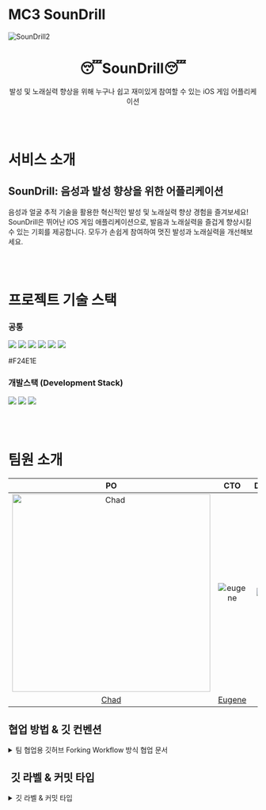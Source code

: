 # MC3 SounDrill

![SounDrill2](https://github.com/DeveloperAcademy-POSTECH/MC3_Team18_Ewook-IDLE/assets/108044639/3381a654-6a86-4904-a2e6-844d45e680bd)


<h1 align="middle">😴SounDrill😴</h1>
<p align="middle">발성 및 노래실력 향상을 위해 누구나 쉽고 재미있게 참여할 수 있는 iOS 게임 어플리케이션 </p>

<br><br>
# 서비스 소개
<p align="left">
<h2> SounDrill: 음성과 발성 향상을 위한 어플리케이션 </h2>

음성과 얼굴 추적 기술을 활용한 혁신적인 발성 및 노래실력 향상 경험을 즐겨보세요! SounDrill은 뛰어난 iOS 게임 애플리케이션으로, 발음과 노래실력을 즐겁게 향상시킬 수 있는 기회를 제공합니다. 모두가 손쉽게 참여하여 멋진 발성과 노래실력을 개선해보세요.</p>

<br><br>
# 프로젝트 기술 스택

### 공통

<img src="https://shields.io/badge/GitHub-181717?logo=GitHub&logoColor=FFF&style=flat-square"/> <img src="https://shields.io/badge/Sketch-F7B500?logo=Sketch&logoColor=FFF&style=flat-square"/> <img src="https://shields.io/badge/Miro-050038?logo=Miro&logoColor=FFF&style=flat-square"/> <img src="https://shields.io/badge/microsoftteams-6264A7?logo=microsoftteams&logoColor=FFF&style=flat-square"/> <img src="https://shields.io/badge/Notion-000000?logo=Notion&logoColor=FFF&style=flat-square"/> <img src="https://img.shields.io/badge/Figma-F24E1E?logo=Figma&logoColor=white&style=flat-square"/>


#F24E1E

### 개발스택 (Development Stack)
<img src="https://shields.io/badge/iOS-000000?logo=iOS&logoColor=FFF&style=flat-square"/> <img src="https://shields.io/badge/Xcode-147EFB?logo=Xcode&logoColor=FFF&style=flat-square"/> <img src="https://shields.io/badge/Swift-F05138?logo=Swift&logoColor=FFF&style=flat-square"/> 

<br><br>
# 팀원 소개
| PO | CTO | Design  | iOS/PM | iOS(ML) | iOS(AR) |
| :-----: | :-----: | :-----:  | :-----: | :-----: | :-----: |
| <img src="https://user-images.githubusercontent.com/108044639/236135311-e81d1d0a-042f-4431-b54d-891138503cad.png" width=400px alt="Chad"/> | ![eugene](https://github.com/DeveloperAcademy-POSTECH/MC3_Team18_Ewook-IDLE/assets/108044639/ff559e51-56b1-45da-85cf-a849e8e307a1) | ![gen](https://github.com/DeveloperAcademy-POSTECH/MC3_Team18_Ewook-IDLE/assets/108044639/4d0b770a-3b1f-484a-8b0c-2ac4994d5334) | ![MK](https://github.com/DeveloperAcademy-POSTECH/MC3_Team18_Ewook-IDLE/assets/108044639/91c75bb5-78d6-405e-93a0-fd498363fdf2) |  ![Radin](https://github.com/DeveloperAcademy-POSTECH/MC3_Team18_Ewook-IDLE/assets/108044639/cb78aac2-4638-41d5-904a-cca14c0b5e91)  | ![Rubik](https://github.com/DeveloperAcademy-POSTECH/MC3_Team18_Ewook-IDLE/assets/108044639/2ff7dc23-4586-47f0-bca6-5c09141e176c) 
[Chad](https://github.com/chad0909) | [Eugene](https://github.com/dayjack)  | [Jen](https://github.com/jis00ya) | [MK](https://github.com/MK827) | [Radin](https://github.com/JINi0S) | [Rubik](https://github.com/RubiksCube33) |




## 협업 방법 & 깃 컨벤션

<details>
<summary>팀 협업용 깃허브 Forking Workflow 방식 협업 문서 </summary>
<div markdown="1">

### 1. 원본 레포를 fork하여 내 레포에 생성합니다.

### 2. 원하는 디렉토리에 git을 초기화 시켜줍니다.

```bash
git init
```

### 3. 원본(메인) 레포를 upstream으로 remote해줍니다.

```bash
git remote add upstream <원본(메인)레포 주소>
```

### 4. 로컬(나의) 레포를 origin으로 remote해줍니다.

```bash
git remote add origin <로컬(포크한 나의)레포 주소>
```

**작업을 진행할 시 upstream에서 pull을 받아오고, origin으로 push를 날려주어 pr을 진행합니다.**

→ 공동 작업물을 받아와서 내 개인 컴퓨터로 작업을 한 뒤, 공동 작업물에 합칠 수 있도록 진행하는 것

### 1. 이슈 템플릿에 맞춰 원본(메인) 레포에 이슈를 생성합니다.
- New issue를 클릭하여 이슈를 생성합니다.
- 이슈 한 개는 보통 뷰 하나 기준으로 만듭니다. (한 뷰에 주요 기능이 너무 많다면 쪼개기)
- Issue 제목 : **[라벨이름] (동사원형) (작업주제)**  
    - ex) [Feat] 생성 MainView / [Asset] 추가 color set
- 템플릿을 작성해줍니다. (이때 특히, Todo를 자세하게 적어주세요! 최대한 쪼개서!)

### 2. 이슈를 만들면 이슈 제목에 이슈 번호가 생성되는데, (ex) ~/#7)
로컬에 **타입/#이슈번호** 브랜치를 생성합니다.  
    - 브랜치 이름 : **타입/#이슈번호**
        - ex. Feat/#1

```bash
git branch Feat/#1    // 이슈번호1의 브랜치 생성
```

### 3. 해당 브랜치로 이동하여 작업을 합니다.

```bash
git switch Feat/#1    // 해당 브랜치로 변경
```

### 4. 작업이 끝난 뒤, add와 commit을 진행합니다.
 - 커밋 메세지 : **타입/#이슈번호: 커밋메세지**  
    - ex. Feat/#1: 추가 Question1

```bash
git add .    //작업 요소를 더해줌
git commit -m "Feat/#1: 추가 Question1"    //무엇을 했는지 메세지로 작성
```

### 5. 내가 작업을 하는 도중에 다른 사람이 작업을 진행하여 원본(메인)레포가 변경되어 있을 수도 있으니,
(확인을 위해) pull을 한 번  진행해준다.

```bash
git pull upstream develop    //원본(메인)레포의 파일을 불러온다.
```

### 6. 에러가 나지 않았다면, origin에서 작업한 내용을 push해준다.

```bash
git push -u origin <브랜치명>    //해당 브랜치를 올리고자 한다.
```

### 7. PR을 통해 코드 리뷰를 진행한 뒤, approve를 해준다면 merge를 한다.

### PR 요청 시

- Reviewers 자신 제외 모두 체크
- Assignees 자기 자신 추가
- Labels 이슈와 동일하게 추가
- 수정 필요 시 수정하기

### 8. 기본 브랜치로 돌아옵니다.

```bash
git switch develop
```

### 9. 1번부터 다시 진행을 하며 작업을 반복하면 됩니다.

</div>
</details>


##  깃 라벨 & 커밋 타입
<details>
<summary>깃 라벨 & 커밋 타입 </summary>
<div markdown="1">

| **제목** | **설명** |
| --- | --- |
| **Feat** | 기능 구현 이슈 |
| **Bug** | 버그 수정 |
| **Docs** | 문서 작성 이슈 |
| **Asset** | asset 파일(이미지, 아이콘 등) 추가 |
| **Renamed** | 리소스 이동, 이름 변경 |
| **UI** | UI 관련 |
| **Delete** | 코드/파일 삭제 |
| **Text** | 텍스트 또는 리터럴 추가 및 수정 |
| **Comment** | 주석 추가/수정 |
| **Setting** | 프로젝트 세팅 |

### 브랜치 이름 구조

**타입/#숫자**

ex. Feat/#1

### ☁️ 커밋 구조

**타입/#이슈번호: 커밋메세지**

ex. Feat/#1: 추가 Question1

### ☁️ Issue

- 이슈 한 개는 보통 뷰 하나 기준으로 만듭니다. (한 뷰에 주요 기능이 너무 많다면 쪼개기)
- Issue 제목 : **[라벨이름] (동사원형) (작업주제)**
ex) [Feat] 생성 MainView / [Asset] 추가 color set
- 템플릿을 작성해줍니다. (이때 특히, Todo를 자세하게 적어주세요! 최대한 쪼개서!)
    - ex)
        - 팝업창
        - 8개의 카드와 글씨 (카드 안에는 일러스트)
        - 마지막 2개로 결승전 진행
        - 최종 결과 저장하기
- 완료 시 Issue를 닫습니다.
- Git Issue Template, PR → 양식 가져오기.

### ☁️ **Pull Reqeust**

- Issue 제목과 **동일하게** **제목을 작성한다.
- 템플릿 안에 내용을 채워준다. (아는 지식, 모르겠는 부분, 팀원들과 공유하고싶은 부분 모두 자세하게~)
- 이슈에서 쓴 라벨을 붙여준다.
- 본인 제외 한 명의 팀원의 Approve가 있어야 merge가 가능하다.
    - + 혼자서 할 수 있게끔 열어둠 (특정 상황에서만 사용)
- 리뷰어들은 단순히 approve를 한다기보다 코드 변화를 체크하고 네임컨벤션을 지키고 있는지를 확인한다.

</div>
</details>

